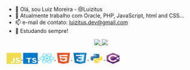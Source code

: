 - 👋 Olá, sou Luiz Moreira - @Luizitus
- 🌱 Atualmente trabalho com Oracle, PHP, JavaScript, html and CSS...
- 📫 e-mail de contato: luizitus.dev@gmail.com
- 📖 Estudando sempre!

<div align="center">
  <a href="https://github.com/luizitus">
  <img height="180em" src="https://github-readme-stats.vercel.app/api?username=luizitus&show_icons=true&theme=midnight&include_all_commits=true&count_private=true"/>
  <img height="180em" src="https://github-readme-stats.vercel.app/api/top-langs/?username=luizitus&layout=compact&langs_count=7&theme=midnight"/>
</div>
<div style="display: inline_block"><br>
  <img align="center" alt="Rafa-Js" height="30" width="40" src="https://raw.githubusercontent.com/devicons/devicon/master/icons/javascript/javascript-plain.svg">
  <img align="center" alt="Rafa-Ts" height="30" width="40" src="https://raw.githubusercontent.com/devicons/devicon/master/icons/typescript/typescript-plain.svg">
  <img align="center" alt="Rafa-React" height="30" width="40" src="https://raw.githubusercontent.com/devicons/devicon/master/icons/react/react-original.svg">
  <img align="center" alt="Rafa-HTML" height="30" width="40" src="https://raw.githubusercontent.com/devicons/devicon/master/icons/html5/html5-original.svg">
  <img align="center" alt="Rafa-CSS" height="30" width="40" src="https://raw.githubusercontent.com/devicons/devicon/master/icons/css3/css3-original.svg">
  <img align="center" alt="Rafa-Python" height="30" width="40" src="https://raw.githubusercontent.com/devicons/devicon/master/icons/python/python-original.svg">
  <img align="center" alt="Rafa-Csharp" height="30" width="40" src="https://raw.githubusercontent.com/devicons/devicon/master/icons/csharp/csharp-original.svg">
</div>

